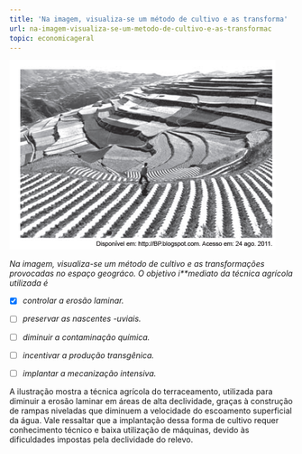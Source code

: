 ```yaml
---
title: 'Na imagem, visualiza-se um método de cultivo e as transforma'
url: na-imagem-visualiza-se-um-metodo-de-cultivo-e-as-transformac
topic: economicageral
---
```



![](ac47bf70-4115-e047-0c75-e5678d2f19d7.png)

*Na imagem, visualiza-se um método de cultivo e as transformações provocadas no espaço geográco. O objetivo i**mediato da técnica agrícola utilizada é*



- [x] *controlar a erosão laminar.*
- [ ] *preservar as nascentes -uviais.*
- [ ] *diminuir a contaminação química.*
- [ ] *incentivar a produção transgênica.*
- [ ] *implantar a mecanização intensiva.*


A ilustração mostra a técnica agrícola do terraceamento, utilizada para diminuir a erosão laminar em áreas de alta declividade, graças à construção de rampas niveladas que diminuem a velocidade do escoamento superficial da água. Vale ressaltar que a implantação dessa forma de cultivo requer conhecimento técnico e baixa utilização de máquinas, devido às dificuldades impostas pela declividade do relevo.
